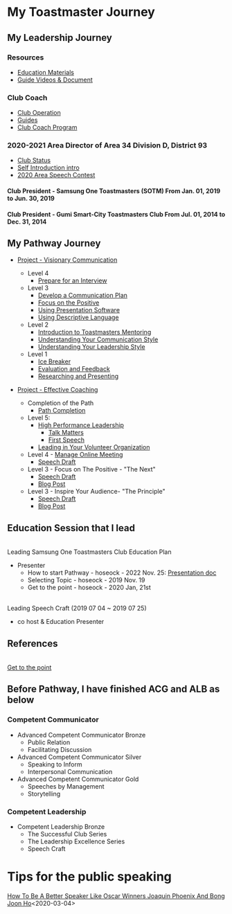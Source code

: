 # My Toastmaster Journey

## My Leadership Journey
### Resources
* [Education Materials](https://github.com/seock04/Uncertainty-Handler/wiki/Education-Materials)
* [Guide Videos & Document](https://github.com/seock04/Uncertainty-Handler/wiki/Toastmasters-Guide-Documents-&-Video)
### Club Coach
* [Club Operation](https://github.com/seock04/Uncertainty-Handler/tree/master/Toastmasters/ClubOperation)
* [Guides](https://github.com/seock04/Uncertainty-Handler/blob/master/Toastmasters/ClubCoach/README.md)
* [Club Coach Program](https://www.toastmasters.org/ClubCoachProgram)
### 2020-2021 Area Director of Area 34 Division D, District 93
* [Club Status](https://github.com/seock04/Uncertainty-Handler/wiki/2020-2021-Area-Club-Status)
* [Self Introduction intro](https://github.com/seock04/Uncertainty-Handler/wiki/beginning-of-self-introduction-as-area-director)
* [2020 Area Speech Contest](https://github.com/seock04/Uncertainty-Handler/wiki/2020-Area-34-Speech-Contest)
#### Club President - Samsung One Toastmasters (SOTM) From Jan. 01, 2019 to Jun. 30, 2019
#### Club President - Gumi Smart-City Toastmasters Club From Jul. 01, 2014 to Dec. 31, 2014

## My Pathway Journey
* [Project - Visionary Communication](https://github.com/seock04/Uncertainty-Handler/tree/master/Toastmasters/Pathway/Visionary%20Communication)
  * Level 4
    * [Prepare for an Interview](https://github.com/seock04/Uncertainty-Handler/blob/master/Toastmasters/Pathway/Visionary%20Communication/Level%203/Prepare%20for%20an%20Interview.md) 
  * Level 3
    * [Develop a Communication Plan](https://github.com/seock04/Uncertainty-Handler/blob/master/Toastmasters/Pathway/Visionary%20Communication/Level%203/SOTM%20Open%20House.md)
    * [Focus on the Positive](https://github.com/seock04/Uncertainty-Handler/blob/master/Toastmasters/Pathway/Visionary%20Communication/Level%203/Focus%20on%20the%20Positive.md)
    * [Using Presentation Software](https://github.com/seock04/Uncertainty-Handler/blob/master/Toastmasters/Pathway/Visionary%20Communication/Level%203/Visual%20Aid.md)
    * [Using Descriptive Language](https://github.com/seock04/Uncertainty-Handler/blob/master/Toastmasters/Pathway/Visionary%20Communication/Level%203/The%20Singularity%20is%20near.md)
  * Level 2    
    * [Introduction to Toastmasters Mentoring](https://github.com/seock04/Uncertainty-Handler/blob/master/Toastmasters/Pathway/Visionary%20Communication/Level%202/Community%20for%20Personal%20Growth.md)
    * [Understanding Your Communication Style](https://github.com/seock04/Uncertainty-Handler/blob/master/Toastmasters/Pathway/Visionary%20Communication/Level%202/Profound%20Listening.md)
    * [Understanding Your Leadership Style](https://github.com/seock04/Uncertainty-Handler/blob/master/Toastmasters/Pathway/Visionary%20Communication/Level%202/Understanding%20Your%20Leadership%20Style.md)
  * Level 1
    * [Ice Breaker](https://github.com/seock04/Uncertainty-Handler/blob/master/Toastmasters/Pathway/Visionary%20Communication/Level%201/Ice%20Breaker_eng.md)
    * [Evaluation and Feedback](https://github.com/seock04/Uncertainty-Handler/blob/master/Toastmasters/Pathway/Visionary%20Communication/Level%201/what%20I%20learned%20from%20the%20work.md)
    * [Researching and Presenting](https://github.com/seock04/Uncertainty-Handler/blob/master/Toastmasters/Pathway/Visionary%20Communication/Level%201/Coach%20Showering.md)
    
    
* [Project - Effective Coaching](https://github.com/seock04/Uncertainty-Handler/tree/master/Toastmasters/Pathway/Effective%20Coaching)
  * Completion of the Path
    * [Path Completion](https://github.com/seock04/Uncertainty-Handler/blob/master/Toastmasters/Pathway/Effective%20Coaching/Level5/Path%20Completion.md)
  * Level 5:
    * [High Performance Leadership](https://github.com/seock04/Uncertainty-Handler/wiki/%5BEffective-Coaching%5D--High-Performance-Leadership)
      * [Talk Matters](https://github.com/seock04/Uncertainty-Handler/wiki/Talk-matters,-Thursday-with-Hoseock)
      * [First Speech](https://www.evernote.com/shard/s290/sh/9c43e24c-1884-9dff-66f2-ea62f56547ef/2513a603f04b03e422cad0a3b98495f4)
    * [Leading in Your Volunteer Organization](https://www.evernote.com/l/ASJKTVnlB_hLYbymnqYc428u09BfB7_yM3g/)
  * Level 4 - [Manage Online Meeting](https://github.com/seock04/Uncertainty-Handler/wiki/Pathway-Level-4---Manage-Online-Meetings---Talk-matters-Season-1)
    * [Speech Draft](https://www.evernote.com/shard/s290/sh/b65b5d53-62fe-5c24-6dbb-c2239126f7a9/a12e416ca8b0e0f872dcfbbdd837e30b)
  * Level 3 - Focus on The Positive - "The Next"
    * [Speech Draft](https://www.evernote.com/l/ASLQXGYMqBlMX5HV0uH95_vYJH9dQ9fqoN8/)
    * [Blog Post](https://hoseockchoi.wordpress.com/2020/03/28/the-next/)
  * Level 3 - Inspire Your Audience- "The Principle"
    * [Speech Draft](https://www.evernote.com/l/ASIokgd3aZNDKKuILfIj0eHhLCZAYGN6iWs/)
    * [Blog Post](https://hoseockchoi.wordpress.com/2020/04/09/the-principle/)



## Education Session that I lead

<br> Leading Samsung One Toastmasters Club Education Plan
* Presenter
  * How to start Pathway - hoseock - 2022 Nov. 25: [Presentation doc](https://github.com/seock04/Uncertainty-Handler/blob/master/Toastmasters/Education%20Materials/ENG_Pathway%20Introduction.pptx)
  * Selecting Topic	- hoseock - 2019 Nov. 19
  * Get to the point - hoseock - 2020 Jan, 21st


<br> Leading Speech Craft (2019 07 04 ~ 2019 07 25)
* co host & Education Presenter

## References
<br> [Get to the point](https://www.toastmasters.org/magazine/magazine-issues/2017/dec2017/get-to-the-point)

## Before Pathway, I have finished ACG and ALB as below

### Competent Communicator 
* Advanced Competent Communicator Bronze
  * Public Relation
  * Facilitating Discussion
* Advanced Competent Communicator Silver
  * Speaking to Inform
  * Interpersonal Communication
* Advanced Competent Communicator Gold
  * Speeches by Management
  * Storytelling

### Competent Leadership
* Competent Leadership Bronze
  * The Successful Club Series
  * The Leadership Excellence Series
  * Speech Craft

# Tips for the public speaking
[How To Be A Better Speaker Like Oscar Winners Joaquin Phoenix And Bong Joon Ho](https://www.forbes.com/sites/henrydevries/2020/02/11/how-to-be-a-better-speaker-like-oscar-winners-joaquin-phoenix-and-bong-joon-ho/#31b4d9df4fb5)<2020-03-04>

